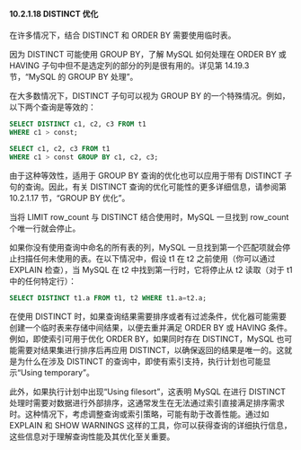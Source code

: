 #### 10.2.1.18 DISTINCT 优化

在许多情况下，结合 DISTINCT 和 ORDER BY 需要使用临时表。

因为 DISTINCT 可能使用 GROUP BY，了解 MySQL 如何处理在 ORDER BY 或 HAVING 子句中但不是选定列的部分的列是很有用的。详见第 14.19.3 节，“MySQL 的 GROUP BY 处理”。

在大多数情况下，DISTINCT 子句可以视为 GROUP BY 的一个特殊情况。例如，以下两个查询是等效的：

```sql
SELECT DISTINCT c1, c2, c3 FROM t1
WHERE c1 > const;

SELECT c1, c2, c3 FROM t1
WHERE c1 > const GROUP BY c1, c2, c3;
```

由于这种等效性，适用于 GROUP BY 查询的优化也可以应用于带有 DISTINCT 子句的查询。因此，有关 DISTINCT 查询的优化可能性的更多详细信息，请参阅第 10.2.1.17 节，“GROUP BY 优化”。

当将 LIMIT row_count 与 DISTINCT 结合使用时，MySQL 一旦找到 row_count 个唯一行就会停止。

如果你没有使用查询中命名的所有表的列，MySQL 一旦找到第一个匹配项就会停止扫描任何未使用的表。在以下情况中，假设 t1 在 t2 之前使用（你可以通过 EXPLAIN 检查），当 MySQL 在 t2 中找到第一行时，它将停止从 t2 读取（对于 t1 中的任何特定行）：

```sql
SELECT DISTINCT t1.a FROM t1, t2 WHERE t1.a=t2.a;
```

在使用 DISTINCT 时，如果查询结果需要排序或者有过滤条件，优化器可能需要创建一个临时表来存储中间结果，以便去重并满足 ORDER BY 或 HAVING 条件。例如，即使索引可用于优化 ORDER BY，如果同时存在 DISTINCT，MySQL 也可能需要对结果集进行排序后再应用 DISTINCT，以确保返回的结果是唯一的。这就是为什么在涉及 DISTINCT 的查询中，即使有索引支持，执行计划也可能显示“Using temporary”。

此外，如果执行计划中出现“Using filesort”，这表明 MySQL 在进行 DISTINCT 处理时需要对数据进行外部排序，这通常发生在无法通过索引直接满足排序需求时。这种情况下，考虑调整查询或索引策略，可能有助于改善性能。通过如 EXPLAIN 和 SHOW WARNINGS 这样的工具，你可以获得查询的详细执行信息，这些信息对于理解查询性能及其优化至关重要。